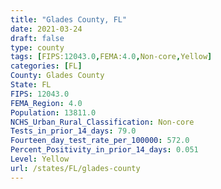 ```yaml
---
title: "Glades County, FL"
date: 2021-03-24
draft: false
type: county
tags: [FIPS:12043.0,FEMA:4.0,Non-core,Yellow]
categories: [FL]
County: Glades County
State: FL
FIPS: 12043.0
FEMA_Region: 4.0
Population: 13811.0
NCHS_Urban_Rural_Classification: Non-core
Tests_in_prior_14_days: 79.0
Fourteen_day_test_rate_per_100000: 572.0
Percent_Positivity_in_prior_14_days: 0.051
Level: Yellow
url: /states/FL/glades-county
---
```



